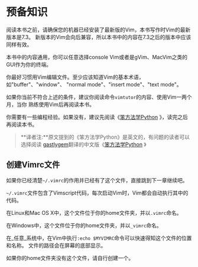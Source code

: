 # 预备知识

阅读本书之前，请确保您的机器已经安装了最新版的Vim，本书写作时Vim的最新版本是7.3。 新版本的Vim会向后兼容，所以本书中的内容在7.3之后的版本中应该同样有效。

本书中的内容通用，你可以任意选择console Vim或者是gVim、MacVim之类的GUI作为你的终端。

你最好习惯用Vim编辑文件。至少应该知道Vim的基本术语，如"buffer"、"window"、 "normal mode"、"insert mode"、"text mode"。

如果你当前不符合上述的条件，建议你阅读命令`vimtutor`的内容、使用Vim一两个月，当你 熟练使用Vim后再阅读本书。

你需要有一些编程经验。如果没有，建议先阅读《[笨方法学Python](http://learnpythonthehardway.org/) 》，读完之后再阅读本书。

> **译者注:**原文提到的《笨方法学Python》是英文的，有问题的读者可以选择阅读 [gastlygem](https://bitbucket.org/gastlygem/lpthw)翻译的中文版《[笨方法学Python](https://learn-python-the-hard-way-zh_cn-translation.readthedocs.org/en/1.0/intro_zh.html) 》

## 创建Vimrc文件

如果你已经清楚`~/.vimrc`的作用并已经有了这个文件，直接跳到下一章继续吧。

`~/.vimrc`文件包含了Vimscript代码，每次启动Vim时，Vim都会自动执行其中的代码。

在Linux和Mac OS X中，这个文件位于你的home文件夹，并以`.vimrc`命名。

在Windows中，这个文件位于你的home文件夹，并以`_vimrc`命名。

在_任意_系统中，在Vim中执行`:echo $MYVIMRC`命令可以快速得知这个文件的位置和名称。 文件的路径会在屏幕的底部显示。

如果你的home文件夹没有这个文件，请自行创建一个。
